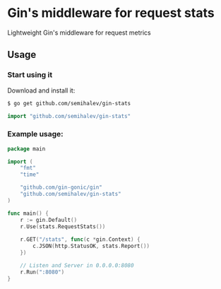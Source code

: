 # Gin's middleware for request stats

Lightweight Gin's middleware for request metrics

## Usage

### Start using it

Download and install it:

```sh
$ go get github.com/semihalev/gin-stats
```

```go
import "github.com/semihalev/gin-stats"
```

### Example usage:

```go
package main

import (
	"fmt"
	"time"

    "github.com/gin-gonic/gin"
	"github.com/semihalev/gin-stats"    
)

func main() {
	r := gin.Default()
    r.Use(stats.RequestStats())
    
	r.GET("/stats", func(c *gin.Context) {
		c.JSON(http.StatusOK, stats.Report())
	})

	// Listen and Server in 0.0.0.0:8080
	r.Run(":8080")
}

```